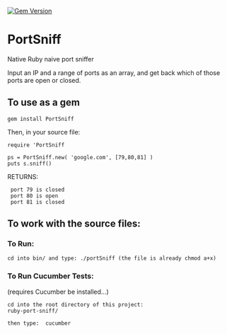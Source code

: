 
[![Gem Version](https://badge.fury.io/rb/PortSniff.svg)](https://badge.fury.io/rb/PortSniff)
# PortSniff
Native Ruby naive port sniffer

Input an IP and a range of ports as an array, and get back which of those ports are open or closed.

## To use as a gem

```
gem install PortSniff
```

Then, in your source file:

```
require 'PortSniff

ps = PortSniff.new( 'google.com', [79,80,81] )
puts s.sniff()
```
RETURNS:
   ```
    port 79 is closed
    port 80 is open
    port 81 is closed
   ```
    
    
## To work with the source files:

### To Run:
```
cd into bin/ and type: ./portSniff (the file is already chmod a+x)
```

### To Run Cucumber Tests:
(requires Cucumber be installed...)
```
cd into the root directory of this project:
ruby-port-sniff/

then type:  cucumber
```

